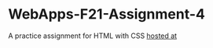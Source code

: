 # WebApps-F21-Assignment-4
A practice assignment for HTML with CSS
[hosted at](https://github.com/44-563-WebApps-F21/webapps-f21-assignment-4-Deekshitha22)
